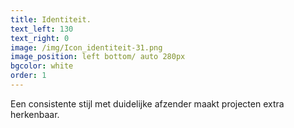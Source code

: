```yaml
---
title: Identiteit.
text_left: 130
text_right: 0
image: /img/Icon_identiteit-31.png
image_position: left bottom/ auto 280px
bgcolor: white
order: 1
---
```


Een consistente stijl met duidelijke afzender maakt projecten extra herkenbaar.